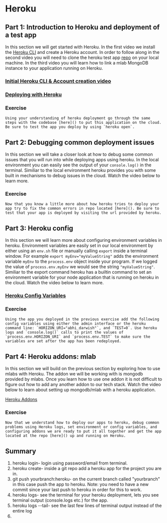 # Heroku

## Part 1: Introduction to Heroku and deployment of a test app

In this section we will get started with Heroku. In the first video we install the [Heroku CLI]() and create a Heroku account. In order to follow along in the second video you will need to clone the heroku test app [repo](https://github.com/horizons-school-of-technology/heroku-testapp) on your local machine. In the third video you will learn how to link a mlab MongoDB instance to your application running on Heroku.

### [Initial Heroku CLI & Account creation video](https://vimeo.com/222642703)
### [Deploying with Heroku]()

### Exercise 
    Using your understanding of heroku deployment go through the same steps with the codebase [here]() to put this application on the cloud.
    Be sure to test the app you deploy by using `heroku open`.


## Part 2: Debugging common deployment issues 

In this section we will take a closer look at how to debug some common issues that you will run into while deploying apps using heroku. In the local environment you can easily see the output of your `console.log()` 
in the terminal. Similiar to the local environment heroku provides you with some built in mechanisms to debug issues in the cloud. Watch the video below to learn more.

### Exercise
    Now that you know a little more about how heroku tries to deploy your app try to fix the common errors in repo located [here](). Be sure to test that your app is deployed by visiting the url provided by heroku.


## Part 3: Heroku config

In this section we will learn more about configuring environment variables in heroku. Environment variables are easily set in our local environment by either using an `env.sh` file or manually calling `export` inside a terminal window. For example `export myEnv="myValueString"` adds the environment variable `myEnv` to the `process.env` object inside your program. If we logged the value of `process.env.myEnv` we would see the string `"myValueString"`. Similiar to the export command heroku has a builtin command to set an environment variable for your node application that is running on heroku in the cloud. Watch the video below to learn more.

### [Heroku Config Variables]()

### Exercise
    Using the app you deployed in the previous exercise add the following config variables using either the admin interface or the heroku command line: `HORIZON_URI="abhi_darwish"`, and `TEST=0`. Use heroku logs and `console.log()` calls to print the values of `process.env.HORIZON_URI` and `process.env.TEST` to make sure the variables are set after the app has been redeployed. 

## Part 4: Heroku addons: mlab

In this section we will build on the previous section by exploring how to use mlabs with Heroku. The addon we will be working with is mongodb provided by mlabs. Once you learn how to use one addon it is not difficult to figure out how to add any another addon to our tech stack. Watch the video below to learn about setting up mongodb/mlab with a heroku application. 

[Heroku Addons]()

### Exercise
    Now that we understand how to deploy our apps to heroku, debug common problems using Heroku logs, set environment or config variables, and configuring addons we are ready to put it all together and get the app located at the repo [here]() up and running on Heroku.


## Summary

1. heroku login- login using password/email from terminal.
1. heroku create- inside a git repo add a heroku app for the project you are in.
1. git push yourbranch:heroku- on the current branch called "yourbranch" in this case push the app to heroku. Note: you need to have a new commit since your last push to heroku in order for this to work.
1. heroku logs- see the terminal for your heroku deployment, lets you see terminal output (console.logs etc.) for the app.
1. heroku logs --tail- see the last few lines of terminal output instead of the entire log
1.